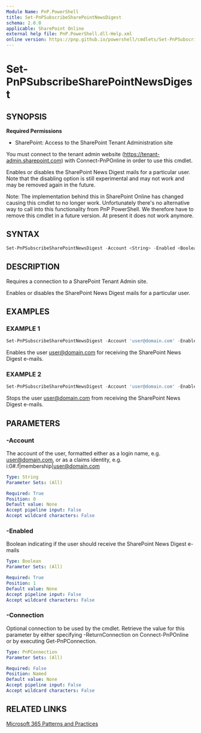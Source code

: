 ```yaml
---
Module Name: PnP.PowerShell
title: Set-PnPSubscribeSharePointNewsDigest
schema: 2.0.0
applicable: SharePoint Online
external help file: PnP.PowerShell.dll-Help.xml
online version: https://pnp.github.io/powershell/cmdlets/Set-PnPSubscribeSharePointNewsDigest.html
---
```

 
# Set-PnPSubscribeSharePointNewsDigest

## SYNOPSIS

**Required Permissions**

* SharePoint: Access to the SharePoint Tenant Administration site

You must connect to the tenant admin website (https://tenant-admin.sharepoint.com) with Connect-PnPOnline in order to use this cmdlet.

Enables or disables the SharePoint News Digest mails for a particular user. Note that the disabling option is still experimental and may not work and may be removed again in the future.

Note: The implementation behind this in SharePoint Online has changed causing this cmdlet to no longer work. Unfortunately there's no alternative way to call into this functionality from PnP PowerShell. We therefore have to remove this cmdlet in a future version. At present it does not work anymore.

## SYNTAX

```powershell
Set-PnPSubscribeSharePointNewsDigest -Account <String> -Enabled <Boolean> [-Connection <PnPConnection>] [<CommonParameters>]
```

## DESCRIPTION
Requires a connection to a SharePoint Tenant Admin site.

Enables or disables the SharePoint News Digest mails for a particular user.

## EXAMPLES

### EXAMPLE 1
```powershell
Set-PnPSubscribeSharePointNewsDigest -Account 'user@domain.com' -Enabled:$true
```

Enables the user user@domain.com for receiving the SharePoint News Digest e-mails.

### EXAMPLE 2
```powershell
Set-PnPSubscribeSharePointNewsDigest -Account 'user@domain.com' -Enabled:$false
```

Stops the user user@domain.com from receiving the SharePoint News Digest e-mails.

## PARAMETERS

### -Account
The account of the user, formatted either as a login name, e.g. user@domain.com, or as a claims identity, e.g. i:0#.f|membership|user@domain.com

```yaml
Type: String
Parameter Sets: (All)

Required: True
Position: 0
Default value: None
Accept pipeline input: False
Accept wildcard characters: False
```

### -Enabled
Boolean indicating if the user should receive the SharePoint News Digest e-mails

```yaml
Type: Boolean
Parameter Sets: (All)

Required: True
Position: 1
Default value: None
Accept pipeline input: False
Accept wildcard characters: False
```

### -Connection
Optional connection to be used by the cmdlet. Retrieve the value for this parameter by either specifying -ReturnConnection on Connect-PnPOnline or by executing Get-PnPConnection.

```yaml
Type: PnPConnection
Parameter Sets: (All)

Required: False
Position: Named
Default value: None
Accept pipeline input: False
Accept wildcard characters: False
```

## RELATED LINKS

[Microsoft 365 Patterns and Practices](https://aka.ms/m365pnp)


